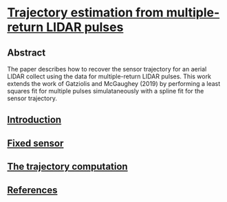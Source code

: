 # [Trajectory estimation from multiple-return LIDAR pulses](README.md)

## Abstract

The paper describes how to recover the sensor trajectory for an aerial
LIDAR collect using the data for multiple-return LIDAR pulses.  This
work extends the work of Gatziolis and McGaughey (2019) by performing
a least squares fit for multiple pulses simulataneously with a spline
fit for the sensor trajectory.

## [Introduction](02-intro.md)

## [Fixed sensor](03-fixed.md)

## [The trajectory computation](04-traj.md)

## [References](09-refs.md)
